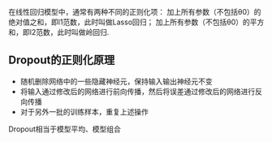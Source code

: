 在线性回归模型中，通常有两种不同的正则化项：
加上所有参数（不包括θ0）的绝对值之和，即l1范数，此时叫做Lasso回归；
加上所有参数（不包括θ0）的平方和，即l2范数，此时叫做岭回归.


## Dropout的正则化原理
- 随机删除网络中的一些隐藏神经元，保持输入输出神经元不变
- 将输入通过修改后的网络进行前向传播，然后将误差通过修改后的网络进行反向传播
- 对于另外一批的训练样本，重复上述操作

 Dropout相当于模型平均、模型组合